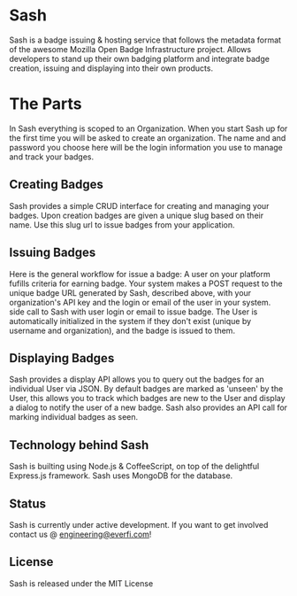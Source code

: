 Sash
============

  Sash is a badge issuing & hosting service that follows the metadata format of
  the awesome Mozilla Open Badge Infrastructure project. Allows developers to
  stand up their own badging platform and integrate badge creation, issuing and
  displaying into their own products.

# The Parts

  In Sash everything is scoped to an Organization. When you start Sash up
  for the first time you will be asked to create an organization. The name and
  and password you choose here will be the login information you use to manage
  and track your badges.

## Creating Badges

  Sash provides a simple CRUD interface for creating and managing your badges.
  Upon creation badges are given a unique slug based on their name. Use this
  slug url to issue badges from your application.

## Issuing Badges

  Here is the general workflow for issue a badge:
  A user on your platform fufills criteria for earning badge. Your system makes a 
  POST request to the unique badge URL generated by Sash, described above, with 
  your organization's API key and the login or email of the user in your system. 
  side call to Sash with user login or email to issue badge.
  The User is automatically initialized in the system if they don't exist (unique by 
  username and organization), and the badge is issued to them.

## Displaying Badges

  Sash provides a display API allows you to query out the badges for an individual
  User via JSON. By default badges are marked as 'unseen' by the User, this allows
  you to track which badges are new to the User and display a dialog to notify 
  the user of a new badge. Sash also provides an API call for marking
  individual badges as seen.

## Technology behind Sash

  Sash is builting using Node.js & CoffeeScript, on top of the delightful Express.js framework. 
  Sash uses MongoDB for the database.

## Status

  Sash is currently under active development. If you want to get involved contact us @ engineering@everfi.com!

## License

  Sash is released under the MIT License

